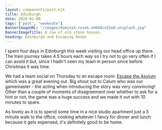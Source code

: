 ```yaml
---
layout: components/post.njk
title: Edinburgh
date: 2020-02-08
tags: ['post', 'weeknote']
BannerImageURL: "/images/dominik-resek-oH8G8cn52o8-unsplash.jpg"
BannerImageTitle: A row of old stone houses.
heading: Edinburgh and Escaping Rooms
---
```


<!-- Excerpt Start -->
I spent four days in Edinburgh this week visiting our head office up there.<!-- Excerpt End -->  The train journey takes 4.5 hours each way so I try not to go very often if I can avoid it but, since I hadn't seen my team in person since before Christmas it was time.

We had a team social on Thursday to an escape room: <a href="https://www.escapereality.com/escape-rooms-uk/edinburgh/">Escape the Asylum</a> which was a great evening out. Big shout out to Calum who was our gamemaster - the acting when introducing the story was very convincing! Other than a couple of moments of disagreement over whether to ask for a hint or not, the game was a huge success and we made it out with 10 minutes to spare.

As lovely as it is to spend some time in a nice studio apartment just a 5 minute walk to the office, cooking whatever I fancy for dinner and lunch because it gets expensed, it's definitely good to be home.
